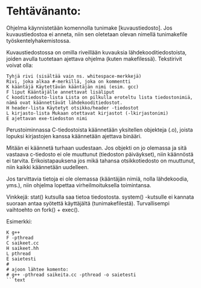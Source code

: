 # Tehtävänanto:



Ohjelma käynnistetään komennolla tunimake [kuvaustiedosto]. Jos kuvaustiedostoa ei anneta, niin sen oletetaan olevan nimellä tunimakefile työskentelyhakemistossa.

Kuvaustiedostossa on omilla riveillään kuvauksia lähdekooditiedostoista, joiden avulla tuotetaan ajettava ohjelma (kuten makefilessä). Tekstirivit voivat olla:

    Tyhjä rivi (sisältää vain ns. whitespace-merkkejä)
    Rivi, joka alkaa #-merkillä, joka on kommentti
    K kääntäjä Käytettävän kääntäjän nimi (esim. gcc)
    F liput Kääntäjälle annettavat lisäliput
    C kooditiedosto-lista Lista on pilkulla eroteltu lista tiedostonimiä, nämä ovat käännettävät lähdekooditiedostot.
    H header-lista Käytetyt otsikko/header -tiedostot
    L kirjasto-lista Mukaan otettavat kirjastot (-lkirjastonimi)
    E ajettavan exe-tiedoston nimi 

Perustoiminnassa C-tiedostoista käännetään yksitellen objekteja (.o), joista lopuksi kirjastojen kanssa käännetään ajettava binääri.

Mitään ei käännetä turhaan uudestaan. Jos objekti on jo olemassa ja sitä vastaava c-tiedosto ei ole muuttunut (tiedoston päiväykset), niin käännöstä ei tarvita. Erikoistapauksena jos mikä tahansa otsikkotiedosto on muuttunut, niin kaikki käännetään uudelleen.

Jos tarvittavia tietoja ei ole olemassa (kääntäjän nimiä, nolla lähdekoodia, yms.), niin ohjelma lopettaa virheilmoituksella toimintansa.

Vinkkejä: stat() kutsulla saa tietoa tiedostosta. system() -kutsulle ei kannata suoraan antaa syötettä käyttäjältä (tunimakefilestä). Turvallisempi vaihtoehto on fork() + exec().

Esimerkki:
```text
K g++
F -pthread
C saikeet.cc
H saikeet.hh
L pthread
E saietesti
#
# ajoon lähtee komento:
# g++ -pthread saikeita.cc -pthread -o saietesti
```text
